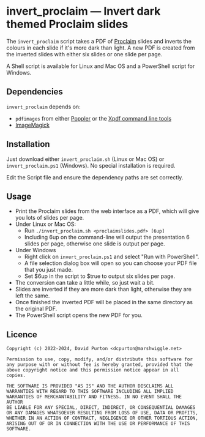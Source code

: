 # invert_proclaim — Invert dark themed Proclaim slides

The `invert_proclaim` script takes a PDF of
[Proclaim](https://faithlife.com/products/proclaim) slides and inverts the colours in each
slide if it's more dark than light. A new PDF is created from the inverted
slides with either six slides or one slide per page.

A Shell script is available for Linux and Mac OS and a PowerShell script for
Windows.

## Dependencies

`invert_proclaim` depends on:

- `pdfimages` from either [Poppler](https://poppler.freedesktop.org/) or the
  [Xpdf command line tools](https://www.xpdfreader.com/)
- [ImageMagick](https://imagemagick.org/)

## Installation

Just download either `invert_proclaim.sh` (Linux or Mac OS) or
`invert_proclaim.ps1` (Windows). No special installation is required.

Edit the Script file and ensure the dependency paths are set correctly.

## Usage

- Print the Proclaim slides from the web interface as a PDF, which will
  give you lots of slides per page.
- Under Linux or Mac OS:
    - Run `./invert_proclaim.sh <proclaimslides.pdf> [6up]`
    - Including 6up on the command-line will output the presentation 6 slides
      per page, otherwise one slide is output per page.
- Under Windows
    - Right click on `invert_proclaim.ps1` and select "Run with PowerShell".
    - A file selection dialog box will open so you can choose your PDF file
      that you just made.
    - Set $6up in the script to $true to output six slides per page.
- The conversion can take a little while, so just wait a bit.
- Slides are inverted if they are more dark than light, otherwise they
  are left the same.
- Once finished the inverted PDF will be placed in the same directory as the
  original PDF.
- The PowerShell script opens the new PDF for you.

## Licence

```
Copyright (c) 2022-2024, David Purton <dcpurton@marshwiggle.net>
 
Permission to use, copy, modify, and/or distribute this software for  
any purpose with or without fee is hereby granted, provided that the  
above copyright notice and this permission notice appear in all copies.  
 
THE SOFTWARE IS PROVIDED "AS IS" AND THE AUTHOR DISCLAIMS ALL  
WARRANTIES WITH REGARD TO THIS SOFTWARE INCLUDING ALL IMPLIED  
WARRANTIES OF MERCHANTABILITY AND FITNESS. IN NO EVENT SHALL THE AUTHOR  
BE LIABLE FOR ANY SPECIAL, DIRECT, INDIRECT, OR CONSEQUENTIAL DAMAGES  
OR ANY DAMAGES WHATSOEVER RESULTING FROM LOSS OF USE, DATA OR PROFITS,  
WHETHER IN AN ACTION OF CONTRACT, NEGLIGENCE OR OTHER TORTIOUS ACTION,  
ARISING OUT OF OR IN CONNECTION WITH THE USE OR PERFORMANCE OF THIS  
SOFTWARE.  
```

